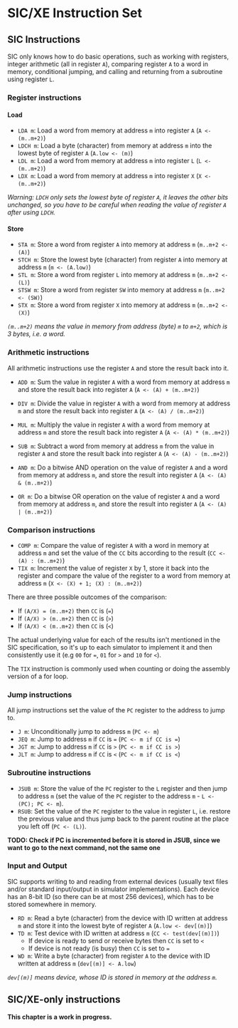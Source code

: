 # SIC/XE Instruction Set

## SIC Instructions

SIC only knows how to do basic operations, such as working with registers,
integer arithmetic (all in register `A`), comparing register `A` to a word in
memory, conditional jumping, and calling and returning from a subroutine using
register `L`.

### Register instructions

#### Load

- `LDA m`: Load a word from memory at address `m` into register `A` (`A <- (m..m+2)`)
- `LDCH m`: Load a byte (character) from memory at address `m` into the lowest
byte of register `A` (`A.low <- (m)`)
- `LDL m`: Load a word from memory at address `m` into register `L` (`L <- (m..m+2)`)
- `LDX m`: Load a word from memory at address `m` into register `X` (`X <- (m..m+2)`)

*Warning: `LDCH` only sets the lowest byte of register `A`, it leaves the other
bits unchanged, so you have to be careful when reading the value of register `A`
after using `LDCH`.*

#### Store

- `STA m`: Store a word from register `A` into memory at address `m` (`m..m+2 <- (A)`)
- `STCH m`: Store the lowest byte (character) from register `A` into memory at
address `m` (`m <- (A.low)`)
- `STL m`: Store a word from register `L` into memory at address `m` (`m..m+2 <- (L)`)
- `STSW m`: Store a word from register `SW` into memory at address `m` (`m..m+2 <- (SW)`)
- `STX m`: Store a word from register `X` into memory at address `m` (`m..m+2 <- (X)`)

*`(m..m+2)` means the value in memory from address (byte) `m` to `m+2`,*
*which is 3 bytes, i.e. a word.*

### Arithmetic instructions

All arithmetic instructions use the register `A` and store the result back into
it.

- `ADD m`: Sum the value in register `A` with a word from memory at address `m`
and store the result back into register `A` (`A <- (A) + (m..m+2)`)
- `DIV m`: Divide the value in register `A` with a word from memory at address
`m` and store the result back into register `A` (`A <- (A) / (m..m+2)`)
- `MUL m`: Multiply the value in register `A` with a word from memory at address
`m` and store the result back into register `A` (`A <- (A) * (m..m+2)`)
- `SUB m`: Subtract a word from memory at address `m` from the value in register
`A` and store the result back into register `A` (`A <- (A) - (m..m+2)`)

- `AND m`: Do a bitwise AND operation on the value of register `A` and a word
from memory at address `m`, and store the result into register `A`
(`A <- (A) & (m..m+2)`)
- `OR m`: Do a bitwise OR operation on the value of register `A` and a word from
memory at address `m`, and store the result into register `A`
(`A <- (A) | (m..m+2)`)

### Comparison instructions

- `COMP m`: Compare the value of register `A` with a word in memory at address
`m` and set the value of the `CC` bits according to the result
(`CC <- (A) : (m..m+2)`)
- `TIX m`: Increment the value of register `X` by 1, store it back into the
register and compare the value of the register to a word from memory at address
`m` (`X <- (X) + 1; (X) : (m..m+2)`)

There are three possible outcomes of the comparison:

- If `(A/X) = (m..m+2)` then `CC` is (`=`)
- If `(A/X) > (m..m+2)` then `CC` is (`>`)
- If `(A/X) < (m..m+2)` then `CC` is (`<`)

The actual underlying value for each of the results isn't mentioned in the SIC
specification, so it's up to each simulator to implement it and then consistently
use it (e.g `00` for `=`, `01` for `>` and `10` for `<`).

The `TIX` instruction is commonly used when counting or doing the assembly
version of a for loop.

### Jump instructions

All jump instructions set the value of the `PC` register to the address to jump to.

- `J m`: Unconditionally jump to address `m` (`PC <- m`)
- `JEQ m`: Jump to address `m` if `CC` is `=` (`PC <- m if CC is =`)
- `JGT m`: Jump to address `m` if `CC` is `>` (`PC <- m if CC is >`)
- `JLT m`: Jump to address `m` if `CC` is `<` (`PC <- m if CC is <`)

### Subroutine instructions

- `JSUB m`: Store the value of the `PC` register to the `L` register and then
jump to address `m` (set the value of the `PC` register to the address `m` -
`L <- (PC); PC <- m`).
- `RSUB`: Set the value of the `PC` register to the value in register `L`, i.e.
restore the previous value and thus jump back to the parent routine at the
place you left off (`PC <- (L)`).

**TODO: Check if PC is incremented before it is stored in JSUB, since we want**
**to go to the next command, not the same one**

### Input and Output

SIC supports writing to and reading from external devices (usually text files
and/or standard input/output in simulator implementations).
Each device has an 8-bit ID (so there can be at most 256 devices), which has to
be stored somewhere in memory.

- `RD m`: Read a byte (character) from the device with ID written at address
`m` and store it into the lowest byte of register `A` (`A.low <- dev[(m)]`)
- `TD m`: Test device with ID written at address `m` (`CC <- test(dev[(m)])`)
    - If device is ready to send or receive bytes then `CC` is set to `<`
    - If device is not ready (is busy) then `CC` is set to `=`
- `WD m`: Write a byte (character) from register `A` to the device with ID
written at address `m` (`dev[(m)] <- A.low`)

*`dev[(m)]` means device, whose ID is stored in memory at the address `m`.*

## SIC/XE-only instructions

**This chapter is a work in progress.**
